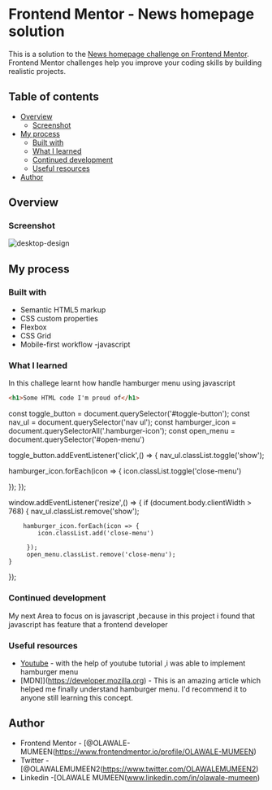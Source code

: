 # Frontend Mentor - News homepage solution

This is a solution to the [News homepage challenge on Frontend Mentor](https://www.frontendmentor.io/challenges/news-homepage-H6SWTa1MFl). Frontend Mentor challenges help you improve your coding skills by building realistic projects. 

## Table of contents

- [Overview](#overview)
  - [Screenshot](#screenshot)
- [My process](#my-process)
  - [Built with](#built-with)
  - [What I learned](#what-i-learned)
  - [Continued development](#continued-development)
  - [Useful resources](#useful-resources)
- [Author](#author)


## Overview

### Screenshot

![desktop-design](https://user-images.githubusercontent.com/72676373/199729904-a4600d87-f274-4e50-bbef-1cbfb47d90b6.jpg)


## My process

### Built with

- Semantic HTML5 markup
- CSS custom properties
- Flexbox
- CSS Grid
- Mobile-first workflow
-javascript

### What I learned

In this challege learnt how handle hamburger menu using javascript

```html
<h1>Some HTML code I'm proud of</h1>
```
const toggle_button = document.querySelector('#toggle-button');
const nav_ul = document.querySelector('nav ul');
const hamburger_icon = document.querySelectorAll('.hamburger-icon');
const open_menu = document.querySelector('#open-menu')

toggle_button.addEventListener('click',() => {
 nav_ul.classList.toggle('show');

 hamburger_icon.forEach(icon => {
    icon.classList.toggle('close-menu')
    
 });
});

window.addEventListener('resize',() => {
    if (document.body.clientWidth > 768) {
        nav_ul.classList.remove('show');

        hamburger_icon.forEach(icon => {
            icon.classList.add('close-menu')
            
         });
         open_menu.classList.remove('close-menu');
    }
});

### Continued development

 My next Area to focus on is javascript ,because in this project i found that javascript 
 has feature that a frontend developer


### Useful resources

- [Youtube](https://www.youtube.com) - with the help of youtube tutorial ,i was able to implement hamburger menu
- [MDN]](https://developer.mozilla.org) - This is an amazing article which helped me finally understand hamburger menu. I'd recommend it to anyone still learning this concept.



## Author

- Frontend Mentor - [@OLAWALE-MUMEEN(https://www.frontendmentor.io/profile/OLAWALE-MUMEEN)
- Twitter - [@OLAWALEMUMEEN2(https://www.twitter.com/OLAWALEMUMEEN2)
- Linkedin -[OLAWALE MUMEEN(www.linkedin.com/in/olawale-mumeen)

